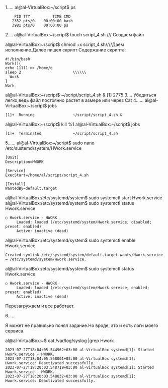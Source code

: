 1.....
al@al-VirtualBox:~/script$ ps
```
    PID TTY          TIME CMD
   2352 pts/0    00:00:00 bash
   3981 pts/0    00:00:00 ps
```
2....
al@al-VirtualBox:~/script$ touch script_4.sh /// Создаем файл

al@al-VirtualBox:~/script$ chmod +x script_4.sh////Даем исполнение.Далее пишел скрипт
Содержание скрипта:
```
#!/bin/bash
Work(){
echo 11111 >> /home/g
sleep 2                       \\\\\\
  Work
}
Work
```
al@al-VirtualBox:~/script$ ~/script/script_4.sh &
[1] 2775
3....
Убедиться легко,ведь файл постоянно растет в азмере или через Cat
4......
al@al-VirtualBox:~/script$ jobs
```
[1]+  Running                 ~/script/script_4.sh &
```
al@al-VirtualBox:~/script$ kill %1
al@al-VirtualBox:~/script$ jobs
```
[1]+  Terminated              ~/script/script_4.sh
```
5......
al@al-VirtualBox:~/script$ sudo nano /etc/sustemd/system/HWork.service

```
[Unit]
Description=HWORK

[Service]
ExecStart=/home/al/script/script_4.sh

[Install]
WantedBy=default.target
```
al@al-VirtualBox:/etc/systemd/system$ sudo systemctl start Hwork.service
al@al-VirtualBox:/etc/systemd/system$ sudo systemctl status Hwork.service
```
○ Hwork.service - HWORK
     Loaded: loaded (/etc/systemd/system/Hwork.service; disabled; preset: enabled)
     Active: inactive (dead)
```
al@al-VirtualBox:/etc/systemd/system$ sudo systemctl enable Hwork.service
```
Created symlink /etc/systemd/system/default.target.wants/Hwork.service → /etc/systemd/system/Hwork.service.
```
al@al-VirtualBox:/etc/systemd/system$ sudo systemctl status Hwork.service
```
○ Hwork.service - HWORK
     Loaded: loaded (/etc/systemd/system/Hwork.service; enabled; preset: enabled)
     Active: inactive (dead)

```
Перезагружаем и все работает.

6......

Я может не правильно понял задание.Но вроде, это и есть логи моего сервиса.

al@al-VirtualBox:~$ cat /var/log/syslog |grep Hwork

```
2023-07-27T18:04:05.544962+03:00 al-VirtualBox systemd[1]: Started Hwork.service - HWORK.
2023-07-27T18:04:05.568001+03:00 al-VirtualBox systemd[1]: Hwork.service: Deactivated successfully.
2023-07-27T18:20:03.548719+03:00 al-VirtualBox systemd[1]: Started Hwork.service - HWORK.
2023-07-27T18:20:03.548832+03:00 al-VirtualBox systemd[1]: Hwork.service: Deactivated successfully.
```








  


